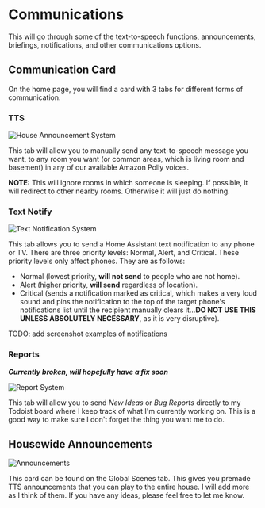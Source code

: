 # Communications

This will go through some of the text-to-speech functions, announcements, briefings, notifications, and other communications options.

## Communication Card

On the home page, you will find a card with 3 tabs for different forms of communication.

### TTS

![House Announcement System](https://i.imgur.com/2s1KrQe.png)

This tab will allow you to manually send any text-to-speech message you want, to any room you want (or common areas, which is living room and basement) in any of our available Amazon Polly voices.

**NOTE:** This will ignore rooms in which someone is sleeping. If possible, it will redirect to other nearby rooms. Otherwise it will just do nothing.

### Text Notify

![Text Notification System](https://i.imgur.com/zBJcrpT.png)

This tab allows you to send a Home Assistant text notification to any phone or TV. There are three priority levels: Normal, Alert, and Critical. These priority levels only affect phones. They are as follows:

- Normal (lowest priority, **will not send** to people who are not home).
- Alert (higher priority, **will send** regardless of location).
- Critical (sends a notification marked as critical, which makes a very loud sound and pins the notification to the top of the target phone's notifications list until the recipient manually clears it...**DO NOT USE THIS UNLESS ABSOLUTELY NECESSARY**, as it is very disruptive).

TODO: add screenshot examples of notifications

### Reports

***Currently broken, will hopefully have a fix soon***

![Report System](https://i.imgur.com/u3ByH8i.png)

This tab will allow you to send *New Ideas* or *Bug Reports* directly to my Todoist board where I keep track of what I'm currently working on. This is a good way to make sure I don't forget the thing you want me to do.

## Housewide Announcements

![Announcements](https://i.imgur.com/ii5yADX.png)

This card can be found on the Global Scenes tab. This gives you premade TTS announcements that you can play to the entire house. I will add more as I think of them. If you have any ideas, please feel free to let me know.

